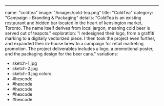 ---
name: "coldtea"
image: "/images/cold-tea.png"
title: "ColdTea"
category: "Campaign - Branding & Packaging"
details: "ColdTea is an existing restaurant and hidden bar located in the heart of kensington market, Toronto. The name itself derives from local jargon, meaning cold beer is served out of teapots."
exploration: "I redesigned their logo, from a graffiti marking to a digitally vectorized piece. I then took the project even further, and expanded their in-house brew to a campaign for retail marketing promotion. The project deliverables includes a logo, a promotional poster, and the packaging design for the beer cans."
variations:
  - sketch-1.jpg
  - sketch-2.jpg
  - sketch-3.jpg
colors:
  - #hexcode
  - #hexcode
  - #hexcode
  - #hexcode
  - #hexcode
